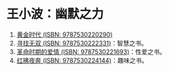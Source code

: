 # 王小波：幽默之力

1. [黄金时代 (ISBN: 9787530220290)](https://book.douban.com/subject/34947576/)
2. [寻找无双 (ISBN: 9787530222331)](https://book.douban.com/subject/36564491/)：智慧之书。
3. [革命时期的爱情 (ISBN: 9787530221693)](https://book.douban.com/subject/35571615/)：性爱之书。
4. [红拂夜奔 (ISBN: 9787530224144)](https://book.douban.com/subject/37310812/)：趣味之书。
